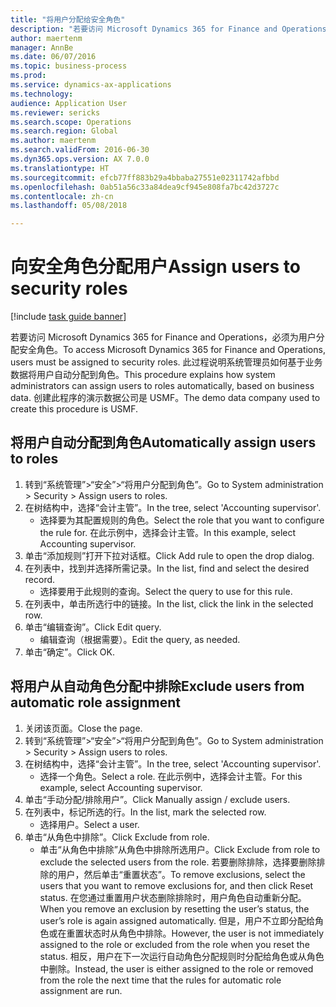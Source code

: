```yaml
--- 
title: "将用户分配给安全角色"
description: "若要访问 Microsoft Dynamics 365 for Finance and Operations，必须为用户分配安全角色。"
author: maertenm
manager: AnnBe
ms.date: 06/07/2016
ms.topic: business-process
ms.prod: 
ms.service: dynamics-ax-applications
ms.technology: 
audience: Application User
ms.reviewer: sericks
ms.search.scope: Operations
ms.search.region: Global
ms.author: maertenm
ms.search.validFrom: 2016-06-30
ms.dyn365.ops.version: AX 7.0.0
ms.translationtype: HT
ms.sourcegitcommit: efcb77ff883b29a4bbaba27551e02311742afbbd
ms.openlocfilehash: 0ab51a56c33a84dea9cf945e808fa7bc42d3727c
ms.contentlocale: zh-cn
ms.lasthandoff: 05/08/2018

---
```

# <a name="assign-users-to-security-roles"></a><span data-ttu-id="bd215-103">向安全角色分配用户</span><span class="sxs-lookup"><span data-stu-id="bd215-103">Assign users to security roles</span></span>

[!include [task guide banner](../../includes/task-guide-banner.md)]

<span data-ttu-id="bd215-104">若要访问 Microsoft Dynamics 365 for Finance and Operations，必须为用户分配安全角色。</span><span class="sxs-lookup"><span data-stu-id="bd215-104">To access Microsoft Dynamics 365 for Finance and Operations, users must be assigned to security roles.</span></span> <span data-ttu-id="bd215-105">此过程说明系统管理员如何基于业务数据将用户自动分配到角色。</span><span class="sxs-lookup"><span data-stu-id="bd215-105">This procedure explains how system administrators can assign users to roles automatically, based on business data.</span></span> <span data-ttu-id="bd215-106">创建此程序的演示数据公司是 USMF。</span><span class="sxs-lookup"><span data-stu-id="bd215-106">The demo data company used to create this procedure is USMF.</span></span>


## <a name="automatically-assign-users-to-roles"></a><span data-ttu-id="bd215-107">将用户自动分配到角色</span><span class="sxs-lookup"><span data-stu-id="bd215-107">Automatically assign users to roles</span></span>
1. <span data-ttu-id="bd215-108">转到“系统管理”>“安全”>“将用户分配到角色”。</span><span class="sxs-lookup"><span data-stu-id="bd215-108">Go to System administration > Security > Assign users to roles.</span></span>
2. <span data-ttu-id="bd215-109">在树结构中，选择“会计主管”。</span><span class="sxs-lookup"><span data-stu-id="bd215-109">In the tree, select 'Accounting supervisor'.</span></span>
    * <span data-ttu-id="bd215-110">选择要为其配置规则的角色。</span><span class="sxs-lookup"><span data-stu-id="bd215-110">Select the role that you want to configure the rule for.</span></span> <span data-ttu-id="bd215-111">在此示例中，选择会计主管。</span><span class="sxs-lookup"><span data-stu-id="bd215-111">In this example, select Accounting supervisor.</span></span>  
3. <span data-ttu-id="bd215-112">单击“添加规则”打开下拉对话框。</span><span class="sxs-lookup"><span data-stu-id="bd215-112">Click Add rule to open the drop dialog.</span></span>
4. <span data-ttu-id="bd215-113">在列表中，找到并选择所需记录。</span><span class="sxs-lookup"><span data-stu-id="bd215-113">In the list, find and select the desired record.</span></span>
    * <span data-ttu-id="bd215-114">选择要用于此规则的查询。</span><span class="sxs-lookup"><span data-stu-id="bd215-114">Select the query to use for this rule.</span></span>  
5. <span data-ttu-id="bd215-115">在列表中，单击所选行中的链接。</span><span class="sxs-lookup"><span data-stu-id="bd215-115">In the list, click the link in the selected row.</span></span>
6. <span data-ttu-id="bd215-116">单击“编辑查询”。</span><span class="sxs-lookup"><span data-stu-id="bd215-116">Click Edit query.</span></span>
    * <span data-ttu-id="bd215-117">编辑查询（根据需要）。</span><span class="sxs-lookup"><span data-stu-id="bd215-117">Edit the query, as needed.</span></span>  
7. <span data-ttu-id="bd215-118">单击“确定”。</span><span class="sxs-lookup"><span data-stu-id="bd215-118">Click OK.</span></span>

## <a name="exclude-users-from-automatic-role-assignment"></a><span data-ttu-id="bd215-119">将用户从自动角色分配中排除</span><span class="sxs-lookup"><span data-stu-id="bd215-119">Exclude users from automatic role assignment</span></span>
1. <span data-ttu-id="bd215-120">关闭该页面。</span><span class="sxs-lookup"><span data-stu-id="bd215-120">Close the page.</span></span>
2. <span data-ttu-id="bd215-121">转到“系统管理”>“安全”>“将用户分配到角色”。</span><span class="sxs-lookup"><span data-stu-id="bd215-121">Go to System administration > Security > Assign users to roles.</span></span>
3. <span data-ttu-id="bd215-122">在树结构中，选择“会计主管”。</span><span class="sxs-lookup"><span data-stu-id="bd215-122">In the tree, select 'Accounting supervisor'.</span></span>
    * <span data-ttu-id="bd215-123">选择一个角色。</span><span class="sxs-lookup"><span data-stu-id="bd215-123">Select a role.</span></span> <span data-ttu-id="bd215-124">在此示例中，选择会计主管。</span><span class="sxs-lookup"><span data-stu-id="bd215-124">For this example, select Accounting supervisor.</span></span>  
4. <span data-ttu-id="bd215-125">单击“手动分配/排除用户”。</span><span class="sxs-lookup"><span data-stu-id="bd215-125">Click Manually assign / exclude users.</span></span>
5. <span data-ttu-id="bd215-126">在列表中，标记所选的行。</span><span class="sxs-lookup"><span data-stu-id="bd215-126">In the list, mark the selected row.</span></span>
    * <span data-ttu-id="bd215-127">选择用户。</span><span class="sxs-lookup"><span data-stu-id="bd215-127">Select a user.</span></span>  
6. <span data-ttu-id="bd215-128">单击“从角色中排除”。</span><span class="sxs-lookup"><span data-stu-id="bd215-128">Click Exclude from role.</span></span>
    * <span data-ttu-id="bd215-129">单击“从角色中排除”从角色中排除所选用户。</span><span class="sxs-lookup"><span data-stu-id="bd215-129">Click Exclude from role to exclude the selected users from the role.</span></span> <span data-ttu-id="bd215-130">若要删除排除，选择要删除排除的用户，然后单击“重置状态”。</span><span class="sxs-lookup"><span data-stu-id="bd215-130">To remove exclusions, select the users that you want to remove exclusions for, and then click Reset status.</span></span> <span data-ttu-id="bd215-131">在您通过重置用户状态删除排除时，用户角色自动重新分配。</span><span class="sxs-lookup"><span data-stu-id="bd215-131">When you remove an exclusion by resetting the user’s status, the user’s role is again assigned automatically.</span></span> <span data-ttu-id="bd215-132">但是，用户不立即分配给角色或在重置状态时从角色中排除。</span><span class="sxs-lookup"><span data-stu-id="bd215-132">However, the user is not immediately assigned to the role or excluded from the role when you reset the status.</span></span> <span data-ttu-id="bd215-133">相反，用户在下一次运行自动角色分配规则时分配给角色或从角色中删除。</span><span class="sxs-lookup"><span data-stu-id="bd215-133">Instead, the user is either assigned to the role or removed from the role the next time that the rules for automatic role assignment are run.</span></span>  


